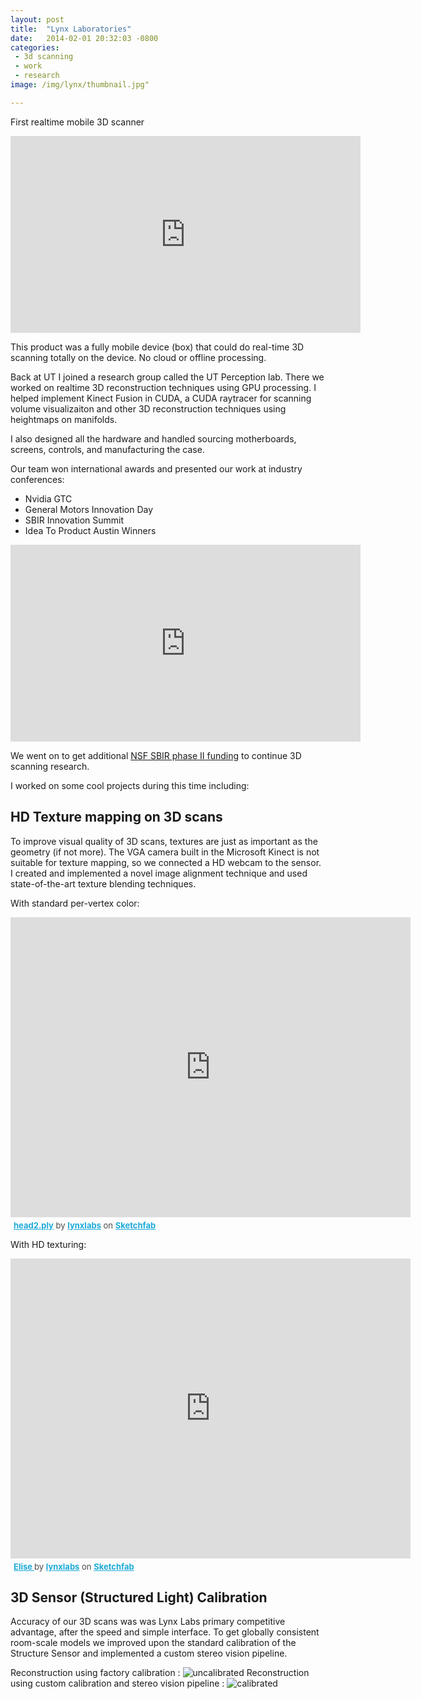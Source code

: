 ```yaml
---
layout: post
title:  "Lynx Laboratories"
date:   2014-02-01 20:32:03 -0800
categories: 
 - 3d scanning
 - work
 - research
image: /img/lynx/thumbnail.jpg"

---
```


First realtime mobile 3D scanner

<iframe width="560" height="315" src="https://www.youtube.com/embed/RjE68w3nBHw" frameborder="0" allowfullscreen></iframe>

This product was a fully mobile device (box) that could do real-time 3D scanning totally on the device. No cloud or offline processing.

Back at UT I joined a research group called the UT Perception lab. There we worked on realtime 3D reconstruction techniques using GPU processing. I helped implement Kinect Fusion in CUDA, a CUDA raytracer for scanning volume visualizaiton and other 3D reconstruction techniques using heightmaps on manifolds. 

I also designed all the hardware and handled sourcing motherboards, screens, controls, and manufacturing the case. 

Our team won international awards and presented our work at industry conferences:

 - Nvidia GTC
 - General Motors Innovation Day
 - SBIR Innovation Summit
 - Idea To Product Austin Winners

<iframe width="560" height="315" src="https://www.youtube.com/embed/Da2KGKTynOo" frameborder="0" allowfullscreen></iframe>

We went on to get additional [NSF SBIR phase II funding](https://www.sbir.gov/sbirsearch/detail/704651) to continue 3D scanning research.

I worked on some cool projects during this time including:

## HD Texture mapping on 3D scans


To improve visual quality of 3D scans, textures are just as important as the geometry (if not more). The VGA camera built in the Microsoft Kinect is not suitable for texture mapping, so we connected a HD webcam to the sensor. I created and implemented a novel image alignment technique and used state-of-the-art texture blending techniques.

With standard per-vertex color:
<div class="sketchfab-embed-wrapper"><iframe width="640" height="480" src="https://sketchfab.com/models/k8oqeZwGFAP6rL5rihIPaquVHeu/embed" frameborder="0" allowvr allowfullscreen mozallowfullscreen="true" webkitallowfullscreen="true" onmousewheel=""></iframe>

<p style="font-size: 13px; font-weight: normal; margin: 5px; color: #4A4A4A;">
    <a href="https://sketchfab.com/models/k8oqeZwGFAP6rL5rihIPaquVHeu?utm_medium=embed&utm_source=website&utm_campain=share-popup" target="_blank" style="font-weight: bold; color: #1CAAD9;">head2.ply</a>
    by <a href="https://sketchfab.com/lynxlabs?utm_medium=embed&utm_source=website&utm_campain=share-popup" target="_blank" style="font-weight: bold; color: #1CAAD9;">lynxlabs</a>
    on <a href="https://sketchfab.com?utm_medium=embed&utm_source=website&utm_campain=share-popup" target="_blank" style="font-weight: bold; color: #1CAAD9;">Sketchfab</a>
</p>
</div>

With HD texturing:

<div class="sketchfab-embed-wrapper"><iframe width="640" height="480" src="https://sketchfab.com/models/1a085558fbab46cab06801779d5a1426/embed" frameborder="0" allowvr allowfullscreen mozallowfullscreen="true" webkitallowfullscreen="true" onmousewheel=""></iframe>

<p style="font-size: 13px; font-weight: normal; margin: 5px; color: #4A4A4A;">
    <a href="https://sketchfab.com/models/1a085558fbab46cab06801779d5a1426?utm_medium=embed&utm_source=website&utm_campain=share-popup" target="_blank" style="font-weight: bold; color: #1CAAD9;">Elise </a>
    by <a href="https://sketchfab.com/lynxlabs?utm_medium=embed&utm_source=website&utm_campain=share-popup" target="_blank" style="font-weight: bold; color: #1CAAD9;">lynxlabs</a>
    on <a href="https://sketchfab.com?utm_medium=embed&utm_source=website&utm_campain=share-popup" target="_blank" style="font-weight: bold; color: #1CAAD9;">Sketchfab</a>
</p>
</div>



## 3D Sensor (Structured Light) Calibration

Accuracy of our 3D scans was was Lynx Labs primary competitive advantage, after the speed and simple interface. To get globally consistent room-scale models we improved upon the standard calibration of the Structure Sensor and implemented a custom stereo vision pipeline. 

Reconstruction using factory calibration :
![uncalibrated](/assets/img/lynx/uncalibrated.jpg)
Reconstruction using custom calibration and stereo vision pipeline :
![calibrated](/assets/img/lynx/calibrated.jpg)



